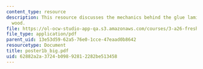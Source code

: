 ```yaml
---
content_type: resource
description: This resource discusses the mechanics behind the glue laminated (glulam)
  wood.
file: https://ol-ocw-studio-app-qa.s3.amazonaws.com/courses/3-a26-freshman-seminar-the-nature-of-engineering-fall-2005/62882a2a3724b09892812282be513458_poster1b_big.pdf
file_type: application/pdf
parent_uid: 13e53d59-62a5-76e0-1cce-47eaad0b8642
resourcetype: Document
title: poster1b_big.pdf
uid: 62882a2a-3724-b098-9281-2282be513458
---
```

